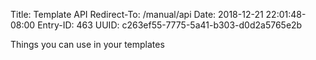 Title: Template API
Redirect-To: /manual/api
Date: 2018-12-21 22:01:48-08:00
Entry-ID: 463
UUID: c263ef55-7775-5a41-b303-d0d2a5765e2b

Things you can use in your templates